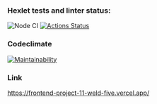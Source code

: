 ### Hexlet tests and linter status:
![Node CI](https://github.com/Viltorn/frontend-project-11/actions/workflows/nodejs.yml/badge.svg)
[![Actions Status](https://github.com/Viltorn/frontend-project-11/workflows/hexlet-check/badge.svg)](https://github.com/Viltorn/frontend-project-11/actions)
### Codeclimate
[![Maintainability](https://api.codeclimate.com/v1/badges/d00b54facb37c6439678/maintainability)](https://codeclimate.com/github/Viltorn/frontend-project-11/maintainability)

### Link
https://frontend-project-11-weld-five.vercel.app/
